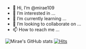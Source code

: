 - 👋 Hi, I’m @mirae109
- 👀 I’m interested in ...
- 🌱 I’m currently learning ...
- 💞️ I’m looking to collaborate on ...
- 📫 How to reach me ...

![Mirae's GitHub stats](https://github-readme-stats.vercel.app/api?username=mirae109&show_icons=true&theme=buefy)
[![Hits](https://hits.seeyoufarm.com/api/count/incr/badge.svg?url=https%3A%2F%2Fgithub.com%2Fmirae109&count_bg=%23E4DDF7&title_bg=%238E72DC&icon=&icon_color=%23E7E7E7&title=hits&edge_flat=false)](https://hits.seeyoufarm.com)

